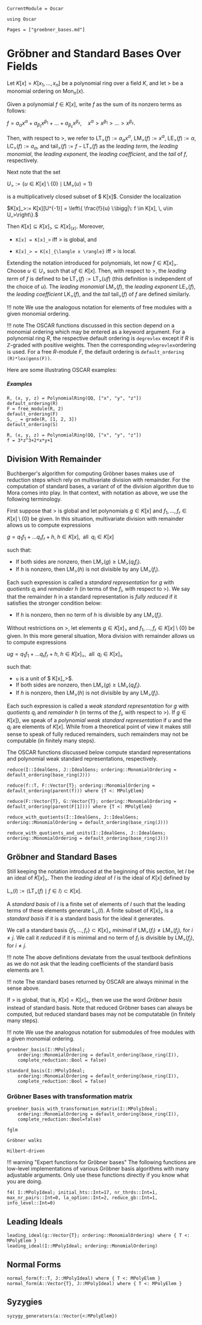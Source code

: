 ```@meta
CurrentModule = Oscar
```

```@setup oscar
using Oscar
```

```@contents
Pages = ["groebner_bases.md"]
```

# Gröbner and Standard Bases Over Fields

Let $K[x] = K[x_1, \dots, x_n]$ be a polynomial ring over a field $K$,
and let $>$ be a monomial ordering on $\text{Mon}_n(x)$.

Given a polynomial $f\in K[x]$, write $f$ as the sum of its nonzero terms as follows:

$f = a_\alpha x^\alpha + a_{\beta_1} x^{\beta_1} + \dots + a_{\beta_s} x^{\beta_s},\quad x^\alpha > x^{\beta_1} > \dots > x^{\beta_s} .$

Then, with respect to $>$, we refer to $\text{LT}_>(f) := a_\alpha x^\alpha$, $\text{LM}_>(f) := x^\alpha$, $\text{LE}_>(f) := \alpha$, $\text{LC}_>(f) := a_\alpha$,
and $\text{tail}_>(f) := f - \text{LT}_>(f)$ as the  *leading term*, the *leading monomial*, the *leading exponent*, the *leading
coefficient*, and the *tail* of $f$, respectively.

Next note that the set

$U_>:= \{u\in K[x]\setminus \{0\} \mid {\text{LM}}_>(u)=1 \}$

is a multiplicatively closed subset of $ K[x]$. Consider the localization

$K[x]_>:= K[x][U^{-1}] = \left\{ \frac{f}{u} \:\bigg|\: f \in K[x], \, u\in U_>\right\}.$

Then $K[x]\subseteq K[x]_>\subseteq K[x]_{\langle x \rangle}.$ Moreover,

- ``K[x] = K[x]_>`` iff $>$ is global, and

- ``K[x]_> = K[x]_{\langle x \rangle}`` iff $>$ is local.

Extending the notation introduced for polynomials, let now $f\in K[x]_>$. Choose $u\in U_>$ such that
$uf\in K[x]$. Then, with respect to $>$, the  *leading term*  of $f$
is defined to be $\text{LT}_>(f) := \text{LT}_>(uf)$ (this definition is independent of the choice of $u$).
The *leading monomial* $\text{LM}_>(f)$, the *leading exponent* $\text{LE}_>(f)$, the
*leading coefficient* $\text{LK}_>(f)$, and the *tail* $\text{tail}_>(f)$ of $f$ are defined similarly.

!!! note
    We use the analogous notation for elements of free modules with a given monomial ordering.

!!! note
    The OSCAR functions discussed in this section depend on a monomial ordering which may be entered as a keyword argument.
    For a polynomial ring $R$, the respective default ordering is `degrevlex` except if $R$ is $\mathbb Z$-graded with
	positive weights. Then the corresponding `wdegrevlex`ordering is used. For a free $R$-module $F$, the default
	ordering is `default_ordering (R)*lex(gens(F))`.

Here are some illustrating OSCAR examples:

##### Examples

```@repl oscar
R, (x, y, z) = PolynomialRing(QQ, ["x", "y", "z"])
default_ordering(R)
F = free_module(R, 2)
default_ordering(F)
S, _ = grade(R, [1, 2, 3])
default_ordering(S)
```

```@repl oscar
R, (x, y, z) = PolynomialRing(QQ, ["x", "y", "z"])
f = 3*z^3+2*x*y+1
```

## Division With Remainder

Buchberger's algorithm for computing Gröbner bases makes use of reduction steps which rely on multivariate division with remainder.
For the computation of standard bases, a variant of of the division algorithm due to Mora comes into play. In that context, with notation
as above, we use the following terminology.

First suppose that $>$ is global and let polynomials $g\in K[x]$ and $f_1, \dots, f_r\in K[x]\setminus \{0\}$ be given.
In this situation, multivariate division with remainder allows us to compute expressions

$g = q_1f_1+\dots q_rf_r + h, \; h\in K[x], \;\text{ all }\; q_i \in K[x]$

such that:

- If both sides are nonzero, then $\text{LM}_>(g) \ge \text{LM}_>(q_if_i)$.
- If $h$ is nonzero, then $\text{LM}_>(h)$ is not divisible by any $\text{LM}_>(f_i)$.

Each such expression is called a *standard representation* for $g$ with *quotients* $q_i$ and *remainder* $h$
(in terms of the $f_i$, with respect to $>$). We say that the remainder $h$ in a standard representation is
*fully reduced*  if it satisfies the stronger condition below:

- If $h$ is nonzero, then no term of $h$ is divisible by any $\text{LM}_>(f_i)$.

Without restrictions on  $>$, let elements $g\in K[x]_>$ and $f_1, \dots, f_r\in K[x]\setminus \{0\}$ be given.
In this more general situation, Mora division with remainder allows us to compute expressions

$ug = q_1f_1+\dots q_rf_r + h, \; h\in K[x]_>, \;\text{ all }\; q_i \in K[x]_>$

such that:

- ``u`` is a unit of $ K[x]_>$.
- If both sides are nonzero, then $\text{LM}_>(g) \ge \text{LM}_>(q_if_i)$.
- If $h$ is nonzero, then $\text{LM}_>(h)$ is not divisible by any $\text{LM}_>(f_i)$.

Each such expression is called a *weak standard representation* for $g$ with *quotients* $q_i$ and *remainder* $h$ (in terms of the $f_i$, with respect to $>$).
If $g\in K[x])$, we speak of a *polynomial weak standard representation* if $u$ and the $q_i$ are elements of $K[x].$ While from a theoretical point of view it makes
still sense to speak of fully reduced remainders, such remainders may not be computable (in finitely many steps).

The OSCAR functions discussed below compute standard representations and polynomial weak standard representations, respectively.

```@julia
reduce(I::IdealGens, J::IdealGens; ordering::MonomialOrdering = default_ordering(base_ring(J)))
```

```@julia
reduce(f::T, F::Vector{T}; ordering::MonomialOrdering = default_ordering(parent(f))) where {T <: MPolyElem}
```

```@julia
reduce(F::Vector{T}, G::Vector{T}; ordering::MonomialOrdering = default_ordering(parent(F[1]))) where {T <: MPolyElem}
```

```@julia
reduce_with_quotients(I::IdealGens, J::IdealGens; ordering::MonomialOrdering = default_ordering(base_ring(J)))
```

```@julia
reduce_with_quotients_and_units(I::IdealGens, J::IdealGens; ordering::MonomialOrdering = default_ordering(base_ring(J)))
```


## Gröbner and Standard Bases

Still keeping the notation introduced at the beginning of this section, let $I$ be an ideal of $K[x]_>$.
Then the *leading ideal* of $I$ is the ideal of $K[x]$ defined by

$\text{L}_>(I):=\langle \text{LT}_>(f) \mid f\in I\rangle\subset K[x].$

A *standard basis* of $I$ is a finite set of elements of $I$ such that the leading terms of these elements
generate $\text{L}_>(I)$. A finite subset of $K[x]_>$ is a *standard basis* if it is a standard basis for the
ideal it generates.

We call a standard basis $\{f_1,\dots, f_r\}\subset K[x]_>$ *minimal*  if  $\text{LM}_>(f_i)\neq \text{LM}_>(f_j)$,
for $i\neq j$. We call it *reduced* if  it is minimal and no term of $f_i$ is divisible by $\text{LM}_>(f_j)$, for $i\neq j$.

!!! note
    The above definitions deviatate from the usual textbook definitions as we do not ask that the leading coefficients of the standard basis elements are 1.

!!! note
    The standard bases returned by OSCAR are always minimal in the sense above.

If $>$ is global, that is, $K[x] = K[x]_>$, then we use the word *Gröbner basis* instead of standard basis.
Note that reduced Gröbner bases can always be computed, but reduced standard bases may not be computatable (in finitely many steps).

!!! note
    We use the analogous notation for submodules of free modules with a given monomial ordering.

```@docs
groebner_basis(I::MPolyIdeal;
	ordering::MonomialOrdering = default_ordering(base_ring(I)),
	complete_reduction::Bool = false)
```
```@docs
standard_basis(I::MPolyIdeal;
	ordering::MonomialOrdering = default_ordering(base_ring(I)),
	complete_reduction::Bool = false)
```
	
### Gröbner Bases with transformation matrix

```@docs
groebner_basis_with_transformation_matrix(I::MPolyIdeal;
	ordering::MonomialOrdering = default_ordering(base_ring(I)),
	complete_reduction::Bool=false)
```

    fglm

    Gröbner walks

    Hilbert-driven

!!! warning "Expert functions for Gröbner bases"
    The following functions are low-level implementations of various Gröbner
    basis algorithms with many adjustable arguments. Only use these
    functions directly if you know what you are doing.

```@docs
f4( I::MPolyIdeal; initial_hts::Int=17, nr_thrds::Int=1, max_nr_pairs::Int=0, la_option::Int=2, reduce_gb::Int=1, info_level::Int=0)
```

## Leading Ideals

```@docs
leading_ideal(g::Vector{T}; ordering::MonomialOrdering) where { T <: MPolyElem }
leading_ideal(I::MPolyIdeal; ordering::MonomialOrdering)
```

## Normal Forms

```@docs
normal_form(f::T, J::MPolyIdeal) where { T <: MPolyElem }
normal_form(A::Vector{T}, J::MPolyIdeal) where { T <: MPolyElem }
```

## Syzygies

```@docs
syzygy_generators(a::Vector{<:MPolyElem})
```

